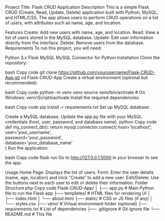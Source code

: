 Project Title: Flask CRUD Application
Description
This is a simple Flask CRUD (Create, Read, Update, Delete) application built with Python, MySQL, and HTML/CSS. The app allows users to perform CRUD operations on a list of users, with attributes such as name, age, and location.

Features
Create: Add new users with name, age, and location.
Read: View a list of users stored in the MySQL database.
Update: Edit user information directly from the interface.
Delete: Remove users from the database.
Requirements
To run this project, you will need:

Python 3.x
Flask
MySQL
MySQL Connector for Python
Installation
Clone the repository:

bash
Copy code
git clone https://github.com/yourusername/Flask-CRUD-App.git
cd Flask-CRUD-App
Create a virtual environment (optional but recommended):

bash
Copy code
python -m venv venv
source venv/bin/activate  # On Windows: venv\Scripts\activate
Install the required dependencies:

bash
Copy code
pip install -r requirements.txt
Set up MySQL database:

Create a MySQL database.
Update the app.py file with your MySQL credentials (host, user, password, and database name).
python
Copy code
def my_connect_db():
    return mysql.connector.connect(
        host='localhost',
        user='your_username',  
        password='your_password',  
        database='your_database_name'  
    )
Run the application:

bash
Copy code
flask run
Go to http://127.0.0.1:5000 in your browser to see the app.

Usage
Home Page: Displays the list of users.
Form: Enter the user details (name, age, location) and click "Create" to add a new user.
Edit/Delete: Use the buttons next to each user to edit or delete their information.
Folder Structure
php
Copy code
Flask-CRUD-App/
│
├── app.py                   # Main Python file to run the Flask app
├── templates/                # HTML files for rendering UI
│   ├── index.html
│   └── about.html
├── static/                   # CSS or JS files (if any)
│   └── styles.css
├── venv/                     # Virtual environment folder (optional)
├── requirements.txt          # List of dependencies
├── .gitignore                # Git ignore file
└── README.md                 # This file
